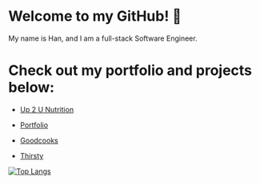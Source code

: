 # Welcome to my GitHub! 👋

<div>My name is Han, and I am a full-stack Software Engineer.</div>

# Check out my portfolio and projects below:

  * [Up 2 U Nutrition](https://up-2-u-nutrition.onrender.com)
    
  * [Portfolio](https://haaannn123.github.io)
    
  * [Goodcooks](https://greatcooks-social-app.onrender.com)
    
  * [Thirsty](https://thirsty-stores.onrender.com)

 [![Top Langs](https://github-readme-stats-sigma-five.vercel.app/api/top-langs/?username=aekimx&layout=compact&theme=dark)](https://github.com/anuraghazra/github-readme-stats)

<!---
haaannn123/haaannn123 is a ✨ special ✨ repository because its `README.md` (this file) appears on your GitHub profile.
You can click the Preview link to take a look at your changes.
--->
